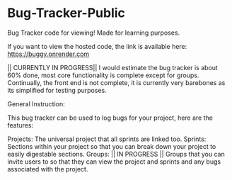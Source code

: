 # Bug-Tracker-Public
Bug Tracker code for viewing! Made for learning purposes.

If you want to view the hosted code, the link is available here: https://buggy.onrender.com

|| CURRENTLY IN PROGRESS|| I would estimate the bug tracker is about 60% done, most core functionality is complete except for groups. 
Continually, the front end is not complete, it is currently very barebones as its simplified for testing purposes.

General Instruction:

This bug tracker can be used to log bugs for your project, here are the features:

Projects: The universal project that all sprints are linked too.
Sprints: Sections within your project so that you can break down your project to easily digestable sections.
Groups: || IN PROGRESS || Groups that you can invite users to so that they can view the project and sprints and any bugs associated with the project.

